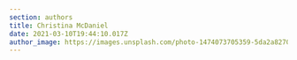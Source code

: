 ```yaml
---
section: authors
title: Christina McDaniel
date: 2021-03-10T19:44:10.017Z
author_image: https://images.unsplash.com/photo-1474073705359-5da2a8270c64?ixid=MXwxMjA3fDB8MHxzZWFyY2h8NXx8Z2lybHxlbnwwfHwwfA%3D%3D&ixlib=rb-1.2.1&auto=format&fit=crop&w=800&q=60
---
```

